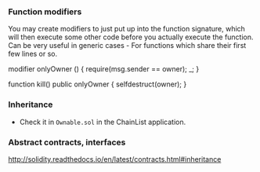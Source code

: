 ### Function modifiers

You may create modifiers to just put up into the function signature, which will then execute some other code before you actually execute the function. Can be very useful in generic cases - For functions which share their first few lines or so.

modifier onlyOwner () {
	require(msg.sender == owner);
	_;
}

function kill() public onlyOwner {
	selfdestruct(owner);
}

### Inheritance

- Check it in ```Ownable.sol``` in the ChainList application. 

### Abstract contracts, interfaces

http://solidity.readthedocs.io/en/latest/contracts.html#inheritance

